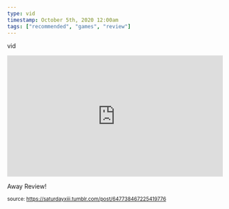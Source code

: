 ```yaml
---
type: vid
timestamp: October 5th, 2020 12:00am
tags: ["recommended", "games", "review"]
---
```

vid
<iframe width="500" height="281"  id="youtube_iframe" src="https://www.youtube.com/embed/beF1Tv5BIeI?feature=oembed&amp;enablejsapi=1&amp;origin=http://safe.txmblr.com&amp;wmode=opaque" frameborder="0" allow="accelerometer; autoplay; clipboard-write; encrypted-media; gyroscope; picture-in-picture" allowfullscreen></iframe>
    
Away Review!
 
  
<small>source: https://saturdayxiii.tumblr.com/post/647738467225419776</small>